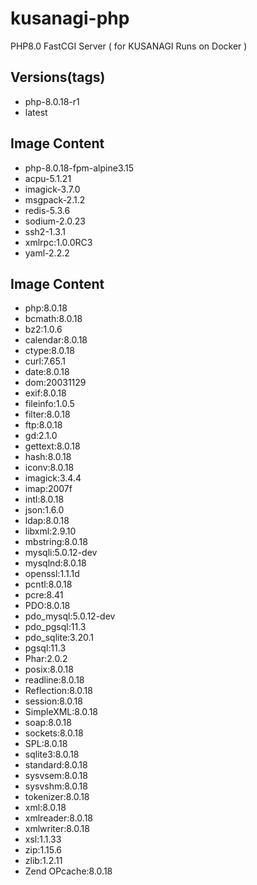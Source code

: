 # kusanagi-php
PHP8.0 FastCGI Server ( for KUSANAGI Runs on Docker )

## Versions(tags)
- php-8.0.18-r1
- latest

## Image Content
- php-8.0.18-fpm-alpine3.15
- acpu-5.1.21
- imagick-3.7.0
- msgpack-2.1.2
- redis-5.3.6
- sodium-2.0.23
- ssh2-1.3.1
- xmlrpc:1.0.0RC3
- yaml-2.2.2

## Image Content
- php:8.0.18
- bcmath:8.0.18
- bz2:1.0.6
- calendar:8.0.18
- ctype:8.0.18
- curl:7.65.1
- date:8.0.18
- dom:20031129
- exif:8.0.18
- fileinfo:1.0.5
- filter:8.0.18
- ftp:8.0.18
- gd:2.1.0
- gettext:8.0.18
- hash:8.0.18
- iconv:8.0.18
- imagick:3.4.4
- imap:2007f
- intl:8.0.18
- json:1.6.0
- ldap:8.0.18
- libxml:2.9.10
- mbstring:8.0.18
- mysqli:5.0.12-dev
- mysqlnd:8.0.18
- openssl:1.1.1d
- pcntl:8.0.18
- pcre:8.41
- PDO:8.0.18
- pdo_mysql:5.0.12-dev
- pdo_pgsql:11.3
- pdo_sqlite:3.20.1
- pgsql:11.3
- Phar:2.0.2
- posix:8.0.18
- readline:8.0.18
- Reflection:8.0.18
- session:8.0.18
- SimpleXML:8.0.18
- soap:8.0.18
- sockets:8.0.18
- SPL:8.0.18
- sqlite3:8.0.18
- standard:8.0.18
- sysvsem:8.0.18
- sysvshm:8.0.18
- tokenizer:8.0.18
- xml:8.0.18
- xmlreader:8.0.18
- xmlwriter:8.0.18
- xsl:1.1.33
- zip:1.15.6
- zlib:1.2.11
- Zend OPcache:8.0.18


